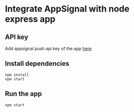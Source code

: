 # Integrate AppSignal with node express app

## API key 
Add appsignal push api key of the app [here](https://github.com/shairyar/simple-web/blob/master/appsignal.js#L6)

## Install dependencies

```
npm install
npm start
```

## Run the app
```
npm start
```
